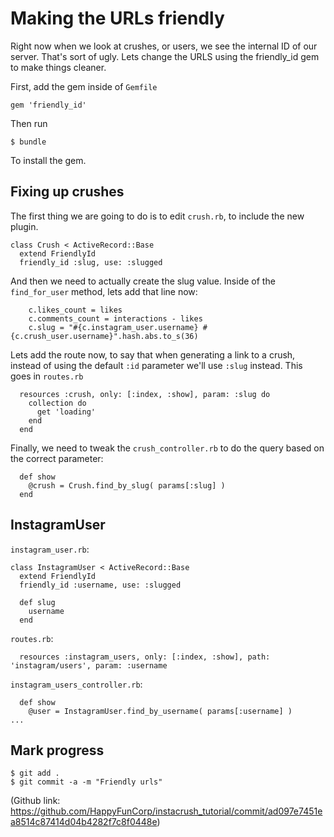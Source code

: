 # Making the URLs friendly

Right now when we look at crushes, or users, we see the internal ID of our server.  That's sort of ugly.  Lets change the URLS using the friendly_id gem to make things cleaner.

First, add the gem inside of `Gemfile`

```
gem 'friendly_id'
```

Then run 

```
$ bundle
```

To install the gem.

## Fixing up crushes
The first thing we are going to do is to edit `crush.rb`, to include the new plugin.

```
class Crush < ActiveRecord::Base
  extend FriendlyId
  friendly_id :slug, use: :slugged
```

And then we need to actually create the slug value.  Inside of the `find_for_user` method, lets add that line now:

```
    c.likes_count = likes
    c.comments_count = interactions - likes
    c.slug = "#{c.instagram_user.username} #{c.crush_user.username}".hash.abs.to_s(36)
```

Lets add the route now, to say that when generating a link to a crush, instead of using the default `:id` parameter we'll use `:slug` instead.  This goes in `routes.rb`

```
  resources :crush, only: [:index, :show], param: :slug do
    collection do
      get 'loading'
    end
  end
```

Finally, we need to tweak the `crush_controller.rb` to do the query based on the correct parameter:

```
  def show
    @crush = Crush.find_by_slug( params[:slug] )
  end
```

## InstagramUser

`instagram_user.rb`: 

```
class InstagramUser < ActiveRecord::Base
  extend FriendlyId
  friendly_id :username, use: :slugged
  
  def slug
    username
  end

```

`routes.rb`:

```
  resources :instagram_users, only: [:index, :show], path: 'instagram/users', param: :username
```

`instagram_users_controller.rb`:

```
  def show
    @user = InstagramUser.find_by_username( params[:username] )
...
```

## Mark progress

```
$ git add .
$ git commit -a -m "Friendly urls"
```

(Github link: https://github.com/HappyFunCorp/instacrush_tutorial/commit/ad097e7451ea8514c87414d04b4282f7c8f0448e)